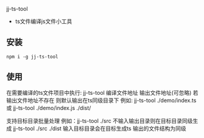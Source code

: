 jj-ts-tool

- ts文件编译js文件小工具
## 安装
```
npm i -g jj-ts-tool
```
## 使用

在需要编译的ts文件项目中执行:
jj-ts-tool  编译文件地址  输出文件地址(可忽略)
若输出文件地址不存在 则默认输出在ts同级目录下
例如: jj-ts-tool ./demo/index.ts   或  jj-ts-tool ./demo/index.js ./dist/

支持目标目录批量处理
例如：jj-ts-tool ./src  不输入输出目录则在目标目录同级生成
     jj-ts-tool ./src  ./dist 输入目标目录会在目标生成ts 输出的文件结构为同级
